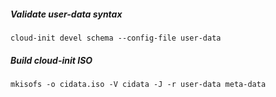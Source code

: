 ##### Validate user-data syntax
    cloud-init devel schema --config-file user-data

##### Build cloud-init ISO
    mkisofs -o cidata.iso -V cidata -J -r user-data meta-data